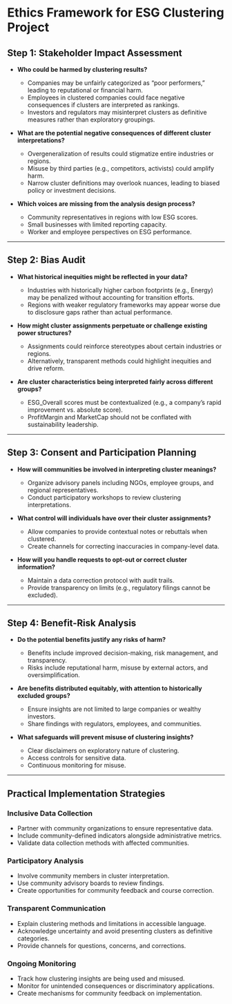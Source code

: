 
# Ethics Framework for ESG Clustering Project

## Step 1: Stakeholder Impact Assessment
- **Who could be harmed by clustering results?**  
  - Companies may be unfairly categorized as “poor performers,” leading to reputational or financial harm.  
  - Employees in clustered companies could face negative consequences if clusters are interpreted as rankings.  
  - Investors and regulators may misinterpret clusters as definitive measures rather than exploratory groupings.  

- **What are the potential negative consequences of different cluster interpretations?**  
  - Overgeneralization of results could stigmatize entire industries or regions.  
  - Misuse by third parties (e.g., competitors, activists) could amplify harm.  
  - Narrow cluster definitions may overlook nuances, leading to biased policy or investment decisions.  

- **Which voices are missing from the analysis design process?**  
  - Community representatives in regions with low ESG scores.  
  - Small businesses with limited reporting capacity.  
  - Worker and employee perspectives on ESG performance.  

---

## Step 2: Bias Audit
- **What historical inequities might be reflected in your data?**  
  - Industries with historically higher carbon footprints (e.g., Energy) may be penalized without accounting for transition efforts.  
  - Regions with weaker regulatory frameworks may appear worse due to disclosure gaps rather than actual performance.  

- **How might cluster assignments perpetuate or challenge existing power structures?**  
  - Assignments could reinforce stereotypes about certain industries or regions.  
  - Alternatively, transparent methods could highlight inequities and drive reform.  

- **Are cluster characteristics being interpreted fairly across different groups?**  
  - ESG_Overall scores must be contextualized (e.g., a company’s rapid improvement vs. absolute score).  
  - ProfitMargin and MarketCap should not be conflated with sustainability leadership.  

---

## Step 3: Consent and Participation Planning
- **How will communities be involved in interpreting cluster meanings?**  
  - Organize advisory panels including NGOs, employee groups, and regional representatives.  
  - Conduct participatory workshops to review clustering interpretations.  

- **What control will individuals have over their cluster assignments?**  
  - Allow companies to provide contextual notes or rebuttals when clustered.  
  - Create channels for correcting inaccuracies in company-level data.  

- **How will you handle requests to opt-out or correct cluster information?**  
  - Maintain a data correction protocol with audit trails.  
  - Provide transparency on limits (e.g., regulatory filings cannot be excluded).  

---

## Step 4: Benefit-Risk Analysis
- **Do the potential benefits justify any risks of harm?**  
  - Benefits include improved decision-making, risk management, and transparency.  
  - Risks include reputational harm, misuse by external actors, and oversimplification.  

- **Are benefits distributed equitably, with attention to historically excluded groups?**  
  - Ensure insights are not limited to large companies or wealthy investors.  
  - Share findings with regulators, employees, and communities.  

- **What safeguards will prevent misuse of clustering insights?**  
  - Clear disclaimers on exploratory nature of clustering.  
  - Access controls for sensitive data.  
  - Continuous monitoring for misuse.  

---

## Practical Implementation Strategies

### Inclusive Data Collection
- Partner with community organizations to ensure representative data.  
- Include community-defined indicators alongside administrative metrics.  
- Validate data collection methods with affected communities.  

### Participatory Analysis
- Involve community members in cluster interpretation.  
- Use community advisory boards to review findings.  
- Create opportunities for community feedback and course correction.  

### Transparent Communication
- Explain clustering methods and limitations in accessible language.  
- Acknowledge uncertainty and avoid presenting clusters as definitive categories.  
- Provide channels for questions, concerns, and corrections.  

### Ongoing Monitoring
- Track how clustering insights are being used and misused.  
- Monitor for unintended consequences or discriminatory applications.  
- Create mechanisms for community feedback on implementation.  
